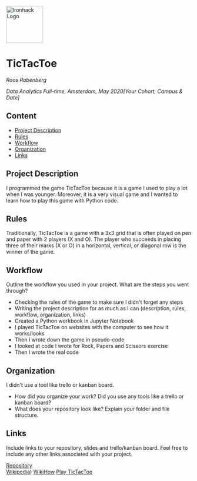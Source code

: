 <img src="https://bit.ly/2VnXWr2" alt="Ironhack Logo" width="100"/>

# TicTacToe
*Roos Rabenberg*

*Data Analytics Full-time, Amsterdam, May 2020[Your Cohort, Campus & Date]*

## Content
- [Project Description](#project-description)
- [Rules](#rules)
- [Workflow](#workflow)
- [Organization](#organization)
- [Links](#links)

## Project Description
I programmed the game TicTacToe because it is a game I used to play a lot when I was younger. Moreover, it is a very visual game and I wanted to learn how to play this game with Python code.

## Rules
Traditionally, TicTacToe is a game with a 3x3 grid that is often played on pen and paper with 2 players (X and O). The player who succeeds in placing three of their marks (X or O) in a horizontal, vertical, or diagonal row is the winner of the game.

## Workflow
Outline the workflow you used in your project. What are the steps you went through?
- Checking the rules of the game to make sure I didn't forget any steps
- Writing the project description for as much as I can (description, rules, workflow, organization, links)
- Created a Python workbook in Jupyter Notebook
- I played TicTacToe on websites with the computer to see how it works/looks
- Then I wrote down the game in pseudo-code
- I looked at code I wrote for Rock, Papers and Scissors exercise
- Then I wrote the real code

## Organization
I didn't use a tool like trello or kanban board. 

- How did you organize your work? Did you use any tools like a trello or kanban board?
- What does your repository look like? Explain your folder and file structure.

## Links
Include links to your repository, slides and trello/kanban board. Feel free to include any other links associated with your project. 

[Repository](https://github.com/roosbot/mini-project-1/tree/master/your-project)  
[Wikipedia](https://en.wikipedia.org/wiki/Tic-tac-toe))
[WikiHow](https://www.wikihow.com/Play-Tic-Tac-Toe)
[Play TicTacToe](https://ostermiller.org/calc/tictactoe.html)

